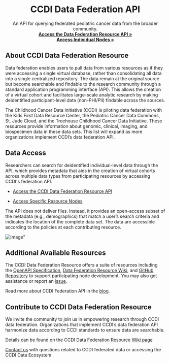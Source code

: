 <p align="center">
<p align="center">
  <h1 align="center">
  CCDI Data Federation API
  </h1>
</p>


<p align="center">
    An API for querying federated pediatric cancer data from the broader community.
    <br />
    <a href="https://cbiit.github.io/ccdi-federation-api-aggregation/"><strong> Access the Data Federation Resource API »</strong></a>
      <br /> <a href="https://cbiit.github.io/ccdi-federation-api-spec/"><strong>Access Individual Nodes »</strong></a>
<br>

## About CCDI Data Federation Resource
Data federation enables users to pull data from various resources as if they were accessing a single virtual database, rather than consolidating all data into a single centralized repository. The data remain at the original source but become searchable and findable to the research community through a standard application programming interface (API). This allows the creation of a virtual cohort and facilitates large-scale analytic research by making deidentified participant-level data (non-PHI/PII) findable across the sources.

The Childhood Cancer Data Initiative (CCDI) is piloting data federation with the Kids First Data Resource Center, the Pediatric Cancer Data Commons, St. Jude Cloud, and the Treehouse Childhood Cancer Data Initiative. These resources provide information about genomic, clinical, imaging, and biospecimen data in these data sets. This list will expand as more organizations implement CCDI’s data federation API.

## Data Access
Researchers can search for deidentified individual-level data through the API, which provides metadata that aids in the creation of virtual cohorts across multiple data types from participating resources by accessing CCDI's federation API.

- [Access the CCDI Data Federation Resource API](https://cbiit.github.io/ccdi-federation-api-aggregation/)

- [Access Specific Resource Nodes](https://cbiit.github.io/ccdi-federation-api-spec/)

The API does not deliver files. Instead, it provides an open-access subset of the metadata (e.g., demographics) that match a user’s search criteria and indicates the location of the complete data set. The data are accessible according to the policies at each contributing resource.
 

![image](https://github.com/jpat1546/ccdi-federation-api-spec/assets/23385872/4fe5203d-0c18-479b-a066-b9f5974cede9)"


## Additional Available Resources
The CCDI Data Federation Resource offers a suite of resources including the [OpenAPI Specification](https://cbiit.github.io/ccdi-federation-api-aggregation/swagger-aggr.yml), [Data Federation Resource Wiki](https://github.com/CBIIT/ccdi-federation-api-spec/wiki), and [GitHub Repository](https://github.com/CBIIT/ccdi-federation-api) to support participating node development. You may also get assistance or report an [issue](https://github.com/CBIIT/ccdi-federation-api-spec/issues/new/choose). 

Read more about CCDI Federation API in the [blog](https://cbiit.github.io/ccdi-federation-api/blog/09-25-2024-introducing-the-federation-api.html).

## Contribute to CCDI Data Federation Resource
We invite the community to join us in empowering research through CCDI data federation. Organizations that implement CCDI’s data federation API harmonize data according to CCDI standards to ensure data are searchable.

Details can be found on the CCDI Data Federation Resource [Wiki page](https://github.com/CBIIT/ccdi-federation-api-spec/wiki)

<a href="mailto:ncichildhoodcancerdatainitiative@mail.nih.gov" target="_blank" rel="noopener noreferrer">Contact us</a> with questions related to CCDI federated data or accessing the CCDI Data Ecosystem.
